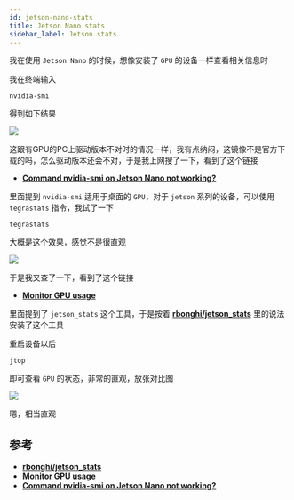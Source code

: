 ```yaml
---
id: jetson-nano-stats
title: Jetson Nano stats
sidebar_label: Jetson stats
---
```


我在使用 `Jetson Nano` 的时候，想像安装了 `GPU` 的设备一样查看相关信息时

我在终端输入

``` shell
nvidia-smi
```

得到如下结果

![](https://pictures-1304295136.cos.ap-guangzhou.myqcloud.com/screenshot/jeston/nano/nvidia-smi-not-found.png)

这跟有GPU的PC上驱动版本不对时的情况一样，我有点纳闷，这镜像不是官方下载的吗，怎么驱动版本还会不对，于是我上网搜了一下，看到了这个链接

- **[Command nvidia-smi on Jetson Nano not working?](https://forums.developer.nvidia.com/t/command-nvidia-smi-on-jetson-nano-not-working/119702)**

里面提到 `nvidia-smi` 适用于桌面的 `GPU`，对于 `jetson` 系列的设备，可以使用 `tegrastats` 指令，我试了一下

```
tegrastats
```

大概是这个效果，感觉不是很直观

![](https://pictures-1304295136.cos.ap-guangzhou.myqcloud.com/screenshot/jeston/nano/jetson-nano-tegrastats.png)

于是我又查了一下，看到了这个链接

- **[Monitor GPU usage](https://forums.developer.nvidia.com/t/monitor-gpu-usage/72250)**

里面提到了 `jetson_stats` 这个工具，于是按着 **[rbonghi/jetson_stats](https://github.com/rbonghi/jetson_stats)** 里的说法安装了这个工具

重启设备以后

```
jtop
```

即可查看 `GPU` 的状态，非常的直观，放张对比图

![](https://pictures-1304295136.cos.ap-guangzhou.myqcloud.com/screenshot/jeston/nano/jetson-nano-jtop.png)

嗯，相当直观

## 参考
- **[rbonghi/jetson_stats](https://github.com/rbonghi/jetson_stats)**
- **[Monitor GPU usage](https://forums.developer.nvidia.com/t/monitor-gpu-usage/72250)**
- **[Command nvidia-smi on Jetson Nano not working?](https://forums.developer.nvidia.com/t/command-nvidia-smi-on-jetson-nano-not-working/119702)**